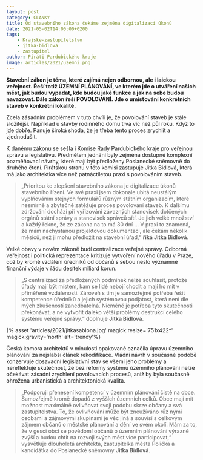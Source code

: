 ```yaml
---
layout: post
category: CLANKY
title: Od stavebního zákona čekáme zejména digitalizaci úkonů 
date: 2021-05-02T14:00:00+0200
tags: 
    - Krajske-zastupitelstvo
    - jitka-bidlova
    - zastupitel
author: Piráti Pardubického kraje
image: articles/2021/uzemni.png
---
```

**Stavební zákon je téma, které zajímá nejen odbornou, ale i laickou veřejnost. Řeší totiž ÚZEMNÍ PLÁNOVÁNÍ, ve kterém jde o utváření našich měst, jak budou vypadat, kde budou jaké funkce a jak na sebe budou navazovat. Dále zákon řeší POVOLOVÁNÍ. Jde o umísťování konkrétních staveb v konkrétní lokalitě.**

Zcela zásadním problémem v tuto chvíli je, že povolování staveb je stále složitější. Například u stavby rodinného domu trvá víc než půl roku. Když to jde dobře. Panuje široká shoda, že je třeba tento proces zrychlit a zjednodušit.

K danému zákonu se sešla i Komise Rady Pardubického kraje pro veřejnou správu a legislativu. Předmětem jednání byly zejména dostupné komplexní pozměňovací návrhy, které mají být předloženy Poslanecké sněmovně do druhého čtení. Pirátskou stranu v této komisi zastupuje Jitka Bidlová, která má jako architektka více než patnáctiletou praxí s povolováním staveb.

>„Prioritou ke zlepšení stavebního zákona je digitalizace úkonů stavebního řízení. Ve své praxi jsem dokonale ubitá neustálým vyplňováním stejných formulářů různým státním organizacím, které nesmírně a zbytečně zatěžuje proces povolování staveb. K dalšímu zdržování dochází při vyřizování závazných stanovisek dotčených orgánů státní správy a stanovisek správců sítí. Je jich velké množství a každý řekne, že ze zákona na to má 30 dní … V praxi to znamená, že mám nachystanou projektovou dokumentaci, ale čekám několik měsíců, než ji mohu předložit na stavební úřad,“ **říká Jitka Bidlová**.

Velké obavy v novém zákoně budí centralizace veřejné správy. Odborná veřejnost i politická reprezentace kritizuje vytvoření nového úřadu v Praze, což by kromě vzdálení úředníků od občanů s sebou neslo významné finanční výdaje v řádu desítek miliard korun. 
>„S centralizací za předložených podmínek nelze souhlasit, protože úřady mají být místem, kam se lidé nebojí chodit a mají ho mít v přiměřené vzdálenosti. Zároveň s tím je samozřejmě potřeba řešit kompetence úředníků a jejich systémovou podjatost, která není dle mých zkušeností zanedbatelná. Nicméně je potřeba tyto skutečnosti překonávat, a ne vytvořit daleko větší problémy destrukcí celého systému veřejné správy.“  doplňuje **Jitka Bidlová**.


{% asset 'articles/2021/jitkasablona.jpg' magick:resize='751x422^' magick:gravity='north' alt='trendy'%}


Česká komora architektů v minulosti opakovaně označila úpravu územního plánování za nejslabší článek rekodifikace. Vládní návrh v současné podobě konzervuje dosavadní legislativní stav se všemi jeho problémy a nereflektuje skutečnost, že bez reformy systému územního plánování nelze očekávat zásadní zrychlení povolovacích procesů, aniž by byla současně ohrožena urbanistická a architektonická kvalita.

>„Podporuji přenesení kompetencí v územním plánování čistě na obce. Samozřejmě kromě dopadů z vyšších územních celků. Obce mají mít možnost maximálně ovlivňovat svoji podobu skrze občany a svá zastupitelstva. To, že ovlivňování může být zneužíváno růz  nými osobami a zájmovými skupinami je věc jiná a souvisí s celkovým zájmem občanů o městské plánování a dění ve svém okolí. Mám za to, že v gesci obcí se povědomí občanů o územním plánování výrazně zvýší a budou chtít na rozvoji svých měst více participovat,“ vysvětluje dlouholetá architekta, zastupitelka města Polička a kandidátka do Poslanecké sněmovny **Jitka Bidlová**.
